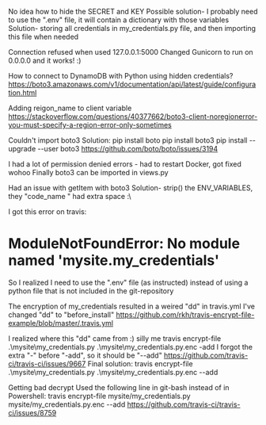 
No idea how to hide the SECRET and KEY
Possible solution- I probably need to use the ".env" file, it will contain a dictionary with those variables
Solution- storing all credentials in my_credentials.py file, and then importing this file when needed

Connection refused when used 127.0.0.1:5000
Changed Gunicorn to run on 0.0.0.0 and it works! :)

How to connect to DynamoDB with Python using hidden credentials?
https://boto3.amazonaws.com/v1/documentation/api/latest/guide/configuration.html

Adding reigon_name to client variable
https://stackoverflow.com/questions/40377662/boto3-client-noregionerror-you-must-specify-a-region-error-only-sometimes

Couldn't import boto3
Solution:
pip install boto
pip install boto3
pip install --upgrade --user boto3
https://github.com/boto/boto/issues/3194


I had a lot of permission denied errors - had to restart Docker, got fixed wohoo
Finally boto3 can be imported in views.py

Had an issue with getItem with boto3
Solution- strip() the ENV_VARIABLES, they "code_name " had extra space :\

I  got this error on travis:
# ModuleNotFoundError: No module named 'mysite.my_credentials'
So I realized I need to use the ".env" file (as instructed) instead of using a python file that
is not included in the git-repository

The encryption of my_credentials resulted in a weired "dd" in travis.yml
I've changed "dd" to "before_install"
https://github.com/rkh/travis-encrypt-file-example/blob/master/.travis.yml

I realized where this "dd" came from :)
silly me
travis encrypt-file .\mysite\my_credentials.py .\mysite\my_credentials.py.enc -add
I forgot the extra "-" before "-add", so it should be "--add"
https://github.com/travis-ci/travis-ci/issues/9667
Final solution: travis encrypt-file .\mysite\my_credentials.py .\mysite\my_credentials.py.enc --add

Getting bad decrypt
Used the following line in git-bash instead of in Powershell:
travis encrypt-file mysite/my_credentials.py mysite/my_credentials.py.enc --add
https://github.com/travis-ci/travis-ci/issues/8759

